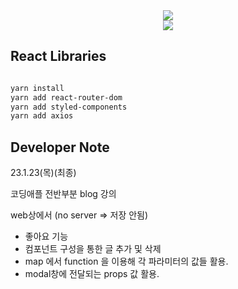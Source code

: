 <div align=center>
	<img src="https://capsule-render.vercel.app/api?type=waving&color=auto&height=200&section=header&text=REACT%20BlogPractice!&fontSize=90" />	
</div>
<div align=center>
	<a href="https://hits.seeyoufarm.com"><img src="https://hits.seeyoufarm.com/api/count/incr/badge.svg?url=https%3A%2F%2Fgithub.com%2FJUNG830%2FFINAL_ISOUR_Gradle&count_bg=%2379C83D&title_bg=%23FFBD00&icon=&icon_color=%23E7E7E7&title=hits&edge_flat=false"/></a>
</div>



## React Libraries

```bash

yarn install
yarn add react-router-dom 
yarn add styled-components 
yarn add axios


```

  


## Developer Note
23.1.23(목)(최종)


코딩애플 전반부분 blog 강의

web상에서 (no server => 저장 안됨)

- 좋아요 기능
- 컴포넌트 구성을 통한 글 추가 및 삭제
- map 에서 function 을 이용해 각 파라미터의 값들 활용.
- modal창에 전달되는 props 값 활용.

## 

